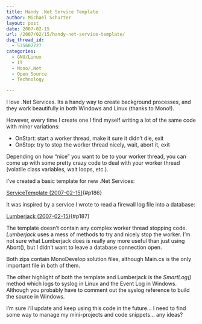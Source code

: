 ```yaml
---
title: Handy .Net Service Template
author: Michael Schurter
layout: post
date: 2007-02-15
url: /2007/02/15/handy-net-service-template/
dsq_thread_id:
  - 535607727
categories:
  - GNU/Linux
  - IT
  - Mono/.Net
  - Open Source
  - Technology

---
```

I love .Net Services. Its a handy way to create background processes, and they work beautifully in both Windows and Linux (thanks to Mono!).

However, every time I create one I find myself writing a lot of the same code with minor variations:

  * OnStart: start a worker thread, make it sure it didn&#8217;t die, exit
  * OnStop: try to stop the worker thread nicely, wait, abort it, exit

Depending on how &#8220;nice&#8221; you want to be to your worker thread, you can come up with some pretty crazy code to deal with your worker thread (volatile class variables, wait loops, etc.).

I&#8217;ve created a basic template for new .Net Services:

[ServiceTemplate (2007-02-15)][1]{#p186}

It was inspired by a service I wrote to read a firewall log file into a database:

[Lumberjack (2007-02-15)][2]{#p187}

The template doesn&#8217;t contain any complex worker thread stopping code. _Lumberjack_ uses a mess of methods to try and nicely stop the worker. I&#8217;m not sure what Lumberjack does is really any more useful than just using Abort(), but I didn&#8217;t want to leave a database connection open.

Both zips contain MonoDevelop solution files, although Main.cs is the only important file in both of them.

The other highlight of both the template and Lumberjack is the _SmartLog()_ method which logs to syslog in Linux and the Event Log in Windows. Although you probably have to comment out the syslog reference to build the source in Windows.

I&#8217;m sure I&#8217;ll update and keep using this code in the future&#8230; I need to find some way to manage my mini-projects and code snippets&#8230; any ideas?

 [1]: http://michael.susens-schurter.com/blog/wp-content/uploads/2007/02/servicetemplate-20070215.zip
 [2]: http://michael.susens-schurter.com/blog/wp-content/uploads/2007/02/lumberjack-20070215.zip